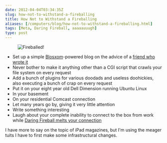 ```yaml
--- 
date: 2012-04-04T03:34:35Z
slug: how-not-to-withstand-a-fireballing
title: How Not to Withstand a Fireballing
aliases: [/computers/blog/how-not-to-withstand-a-fireballing.html]
tags: [Meta, Daring Fireball, aaaaauuugh]
type: post
---
```


<figure><img src="/2012/04/how-not-to-withstand-a-fireballing/fireballed.png" alt="Fireballed!" title="Yeah, hovering along at 50-200 hits a day, and then, BAM!" /></figure>

<ul>
<li>Set up a simple <a href="http://blosxom.sourceforge.net/">Blosxom</a>-powered blog on the advice of a <a href="http://raelity.org/">friend who wrote it</a></li>
<li>Never bother to make it anything other than a CGI script that crawls your file system on every request</li>
<li>Add a bunch of plugins for various doodads and useless doohickies, also executing a bunch of crap on every request</li>
<li>Put it on your eight year old Dell Dimension running Ubuntu Linux</li>
<li>In your basement</li>
<li>On your residential Comcast connection</li>
<li>Let many years go by, giving it very little attention</li>
<li>Write something interesting</li>
<li>Laugh about your complete inability to connect to the box from work while <a href="http://daringfireball.net/linked/2012/03/29/conde-nast">Daring Fireball melts your connection</a></li>
</ul>

<p>I have more to say on the topic of iPad magazines, but I'm using the meager tuits I have to first make some infrastructural changes.</p>
